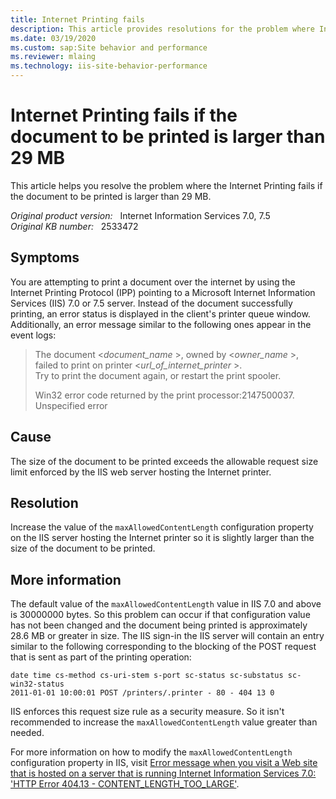 ```yaml
---
title: Internet Printing fails
description: This article provides resolutions for the problem where Internet Printing fails if the document to be printed is larger than 29 MB.
ms.date: 03/19/2020
ms.custom: sap:Site behavior and performance
ms.reviewer: mlaing
ms.technology: iis-site-behavior-performance
---
```

# Internet Printing fails if the document to be printed is larger than 29 MB

This article helps you resolve the problem where the Internet Printing fails if the document to be printed is larger than 29 MB.

_Original product version:_ &nbsp; Internet Information Services 7.0, 7.5  
_Original KB number:_ &nbsp; 2533472

## Symptoms

You are attempting to print a document over the internet by using the Internet Printing Protocol (IPP) pointing to a Microsoft Internet Information Services (IIS) 7.0 or 7.5 server. Instead of the document successfully printing, an error status is displayed in the client's printer queue window. Additionally, an error message similar to the following ones appear in the event logs:

> The document <*document_name* >, owned by <*owner_name* >,  
> failed to print on printer <*url_of_internet_printer* >.  
> Try to print the document again, or restart the print spooler.  
>
> Win32 error code returned by the print processor:2147500037.  
> Unspecified error

## Cause

The size of the document to be printed exceeds the allowable request size limit enforced by the IIS web server hosting the Internet printer.

## Resolution

Increase the value of the `maxAllowedContentLength` configuration property on the IIS server hosting the Internet printer so it is slightly larger than the size of the document to be printed.

## More information

The default value of the `maxAllowedContentLength` value in IIS 7.0 and above is 30000000 bytes. So this problem can occur if that configuration value has not been changed and the document being printed is approximately 28.6 MB or greater in size. The IIS sign-in the IIS server will contain an entry similar to the following corresponding to the blocking of the POST request that is sent as part of the printing operation:

```console
date time cs-method cs-uri-stem s-port sc-status sc-substatus sc-win32-status
2011-01-01 10:00:01 POST /printers/.printer - 80 - 404 13 0
```

IIS enforces this request size rule as a security measure. So it isn't recommended to increase the `maxAllowedContentLength` value greater than needed.

For more information on how to modify the `maxAllowedContentLength` configuration property in IIS, visit [Error message when you visit a Web site that is hosted on a server that is running Internet Information Services 7.0: 'HTTP Error 404.13 - CONTENT_LENGTH_TOO_LARGE'](https://support.microsoft.com/help/942074).
